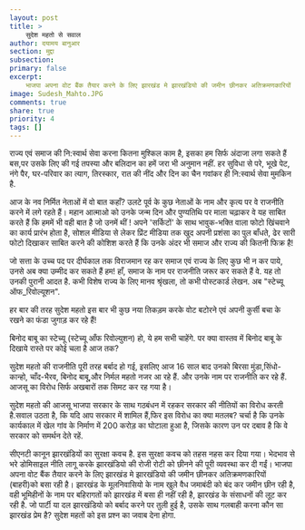 ```yaml
---
layout: post
title: >
    सुदेश महतो से सवाल
author: दयामय बानुआर
section: मुद्दा
subsection:
primary: false
excerpt:
    भाजपा अपना वोट बैंक तैयार करने के लिए झारखंड मे झारखंडियो की जमीन छीनकर अतिक्रमणकारियों (बाहरी) को बसा रही है। जो पार्टी या दल झारखंडियो को बर्बाद करने पर तुली हुई है, उसके साथ गलबाही करना कौन सा झारखंड प्रेम है? सुदेश महतों को इस प्रश्न का जवाब देना होगा.
image: Sudesh_Mahto.JPG
comments: true
share: true
priority: 4
tags: []
---
```


राज्य एवं समाज की नि:स्वार्थ सेवा करना कितना मुश्किल काम है, इसका हम सिर्फ अंदाजा लगा सकते हैं बस,पर उसके लिए की गई तपस्या और बलिदान का हमें जरा भी अनुमान नहीं. हर सुविधा से परे, भूखे पेट, नंगे पैर, घर-परिवार का त्याग, तिरस्कार, रात की नींद और दिन का चैन गवांकर ही नि:स्वार्थ सेवा मुमकिन है.

आज के नव निर्मित नेताओं में वो बात कहाँ? उलटे पूर्व के कुछ नेताओं के नाम और कृत्य पर वे राजनीति करने में लगे रहते हैं। महान आत्माओ को उनके जन्म दिन और पुण्यतिथि पर माला चढ़ाकर वे यह साबित करते हैं कि हममें भी वही बात है जो उनमें थीं ! अपने 'सर्किटों' के साथ भावुक-भक्ति वाला फोटो खिंचवाने का कार्य प्रारंभ होता है, सोशल मीडिया से लेकर प्रिंट मीडिया तक खुद अपनी प्रशंसा का पुल बाँधते, ढेर सारी फोटो दिखाकर साबित करने की कोशिश करते हैं कि उनके अंदर भी समाज और राज्य की कितनी फिक्र है!

जो सत्ता के उच्च पद पर दीर्घकाल तक विराजमान रह कर समाज एवं राज्य के लिए कुछ भी न कर पाये, उनसे अब क्या उम्मीद कर सकते हैं हम! हाँ, समाज के नाम पर राजनीति जरूर कर सकते हैं वे. यह तो उनकी पुरानी आदत है. कभी विशेष राज्य के लिए मानव श्रृंखला, तो कभी पोस्टकार्ड लेखन. अब "स्टेच्यू ऑफ_रिवोल्यूशन".

हर बार की तरह सुदेश महतो इस बार भी कुछ नया तिकड़म करके वोट बटोरने एवं अपनी कुर्सी बचा के रखने का फंडा जुगाड़ कर रहे हैं!

बिनोद बाबू का स्टेच्यू (स्टेच्यू आँफ रिवोल्युशन) हो, ये हम सभी चाहेंगे. पर क्या वास्तव में बिनोद बाबू के दिखाये रास्ते पर कोई चला है आज तक?

सुदेश महतो की राजनीति पूरी तरह बर्बाद हो गई, इसलिए आज 16 साल बाद उनको बिरसा मुंडा,सिंधो-कान्हो, चाँद-भैरव, बिनोद बाबू,और निर्मल महतो नजर आ रहे हैं. और उनके नाम पर राजनीति कर रहे हैं. आजसू का विरोध सिर्फ अखबारों तक सिमट कर रह गया है।

सुदेश महतो की आजसू भाजपा सरकार के साथ गठबंधन में रहकर सरकार की नीतियों का विरोध करती है.सवाल उठता है, कि यदि आप सरकार में शामिल हैं,फिर इस विरोध का क्या मतलब? चर्चा है कि उनके कार्यकाल में खेल गांव के निर्माण में 200 करोड़ का घोटाला हुआ है, जिसके कारण उन पर दबाव है कि वे सरकार को समर्थन देते रहें.

सीएनटी कानून झारखंडियों का सुरक्षा कवच है. इस सुरक्षा कवच को तहस नहस कर दिया गया। भेदभाव से भरे डोमिसाइल नीति लागू करके झारखंडियो की रोजी रोटी को छीनने की पूरी व्यवस्था कर दी गईं। भाजपा अपना वोट बैंक तैयार करने के लिए झारखंड मे झारखंडियो की जमीन छीनकर अतिक्रमणकारियों (बाहरी)को बसा रही है। झारखंड के मूलनिवासियो के नाम खुले वैध जमाबंदी को बंद कर जमीन छीन रही है, वही भूमिहीनों के नाम पर बहिरागतों को झारखंड में बसा ही नहीं रही है, झारखंड के संसाधनों की लूट कर रही है. जो पार्टी या दल झारखंडियो को बर्बाद करने पर तुली हुई है, उसके साथ गलबाही करना कौन सा झारखंड प्रेम है? सुदेश महतों को इस प्रश्न का जवाब देना होगा.